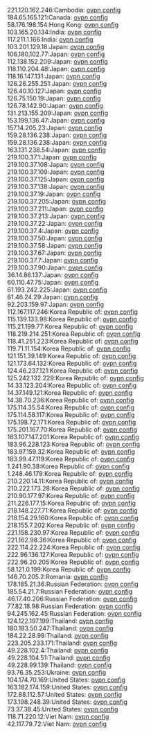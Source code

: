 221.120.162.246:Cambodia: [ovpn config](vpn/221_120_162_246.ovpn)  
184.65.165.121:Canada: [ovpn config](vpn/184_65_165_121.ovpn)  
58.176.198.154:Hong Kong: [ovpn config](vpn/58_176_198_154.ovpn)  
103.165.20.134:India: [ovpn config](vpn/103_165_20_134.ovpn)  
117.211.1.166:India: [ovpn config](vpn/117_211_1_166.ovpn)  
103.201.129.18:Japan: [ovpn config](vpn/103_201_129_18.ovpn)  
106.180.102.77:Japan: [ovpn config](vpn/106_180_102_77.ovpn)  
112.138.152.209:Japan: [ovpn config](vpn/112_138_152_209.ovpn)  
118.110.204.48:Japan: [ovpn config](vpn/118_110_204_48.ovpn)  
118.16.147.131:Japan: [ovpn config](vpn/118_16_147_131.ovpn)  
126.26.255.251:Japan: [ovpn config](vpn/126_26_255_251.ovpn)  
126.40.10.127:Japan: [ovpn config](vpn/126_40_10_127.ovpn)  
126.75.150.19:Japan: [ovpn config](vpn/126_75_150_19.ovpn)  
126.78.142.90:Japan: [ovpn config](vpn/126_78_142_90.ovpn)  
131.213.155.209:Japan: [ovpn config](vpn/131_213_155_209.ovpn)  
153.199.136.47:Japan: [ovpn config](vpn/153_199_136_47.ovpn)  
157.14.205.23:Japan: [ovpn config](vpn/157_14_205_23.ovpn)  
159.28.136.238:Japan: [ovpn config](vpn/159_28_136_238.ovpn)  
159.28.136.238:Japan: [ovpn config](vpn/159_28_136_238.ovpn)  
163.131.238.54:Japan: [ovpn config](vpn/163_131_238_54.ovpn)  
219.100.37.1:Japan: [ovpn config](vpn/219_100_37_1.ovpn)  
219.100.37.108:Japan: [ovpn config](vpn/219_100_37_108.ovpn)  
219.100.37.109:Japan: [ovpn config](vpn/219_100_37_109.ovpn)  
219.100.37.125:Japan: [ovpn config](vpn/219_100_37_125.ovpn)  
219.100.37.138:Japan: [ovpn config](vpn/219_100_37_138.ovpn)  
219.100.37.19:Japan: [ovpn config](vpn/219_100_37_19.ovpn)  
219.100.37.205:Japan: [ovpn config](vpn/219_100_37_205.ovpn)  
219.100.37.211:Japan: [ovpn config](vpn/219_100_37_211.ovpn)  
219.100.37.213:Japan: [ovpn config](vpn/219_100_37_213.ovpn)  
219.100.37.22:Japan: [ovpn config](vpn/219_100_37_22.ovpn)  
219.100.37.4:Japan: [ovpn config](vpn/219_100_37_4.ovpn)  
219.100.37.50:Japan: [ovpn config](vpn/219_100_37_50.ovpn)  
219.100.37.58:Japan: [ovpn config](vpn/219_100_37_58.ovpn)  
219.100.37.67:Japan: [ovpn config](vpn/219_100_37_67.ovpn)  
219.100.37.7:Japan: [ovpn config](vpn/219_100_37_7.ovpn)  
219.100.37.90:Japan: [ovpn config](vpn/219_100_37_90.ovpn)  
36.14.86.137:Japan: [ovpn config](vpn/36_14_86_137.ovpn)  
60.110.47.75:Japan: [ovpn config](vpn/60_110_47_75.ovpn)  
61.193.242.225:Japan: [ovpn config](vpn/61_193_242_225.ovpn)  
61.46.24.29:Japan: [ovpn config](vpn/61_46_24_29.ovpn)  
92.203.159.97:Japan: [ovpn config](vpn/92_203_159_97.ovpn)  
112.167.117.246:Korea Republic of: [ovpn config](vpn/112_167_117_246.ovpn)  
115.139.133.98:Korea Republic of: [ovpn config](vpn/115_139_133_98.ovpn)  
115.21.199.77:Korea Republic of: [ovpn config](vpn/115_21_199_77.ovpn)  
118.219.214.251:Korea Republic of: [ovpn config](vpn/118_219_214_251.ovpn)  
118.41.251.223:Korea Republic of: [ovpn config](vpn/118_41_251_223.ovpn)  
119.71.11.154:Korea Republic of: [ovpn config](vpn/119_71_11_154.ovpn)  
121.151.39.149:Korea Republic of: [ovpn config](vpn/121_151_39_149.ovpn)  
121.173.64.132:Korea Republic of: [ovpn config](vpn/121_173_64_132.ovpn)  
124.46.237.121:Korea Republic of: [ovpn config](vpn/124_46_237_121.ovpn)  
125.242.132.229:Korea Republic of: [ovpn config](vpn/125_242_132_229.ovpn)  
14.33.123.204:Korea Republic of: [ovpn config](vpn/14_33_123_204.ovpn)  
14.37.149.121:Korea Republic of: [ovpn config](vpn/14_37_149_121.ovpn)  
14.38.70.236:Korea Republic of: [ovpn config](vpn/14_38_70_236.ovpn)  
175.114.35.54:Korea Republic of: [ovpn config](vpn/175_114_35_54.ovpn)  
175.114.58.117:Korea Republic of: [ovpn config](vpn/175_114_58_117.ovpn)  
175.198.72.171:Korea Republic of: [ovpn config](vpn/175_198_72_171.ovpn)  
175.201.167.70:Korea Republic of: [ovpn config](vpn/175_201_167_70.ovpn)  
183.107.147.201:Korea Republic of: [ovpn config](vpn/183_107_147_201.ovpn)  
183.96.228.123:Korea Republic of: [ovpn config](vpn/183_96_228_123.ovpn)  
183.97.159.32:Korea Republic of: [ovpn config](vpn/183_97_159_32.ovpn)  
183.99.47.119:Korea Republic of: [ovpn config](vpn/183_99_47_119.ovpn)  
1.241.90.38:Korea Republic of: [ovpn config](vpn/1_241_90_38.ovpn)  
1.248.46.179:Korea Republic of: [ovpn config](vpn/1_248_46_179.ovpn)  
210.220.14.11:Korea Republic of: [ovpn config](vpn/210_220_14_11.ovpn)  
210.222.173.28:Korea Republic of: [ovpn config](vpn/210_222_173_28.ovpn)  
210.90.177.97:Korea Republic of: [ovpn config](vpn/210_90_177_97.ovpn)  
211.226.177.15:Korea Republic of: [ovpn config](vpn/211_226_177_15.ovpn)  
218.148.227.71:Korea Republic of: [ovpn config](vpn/218_148_227_71.ovpn)  
218.154.29.160:Korea Republic of: [ovpn config](vpn/218_154_29_160.ovpn)  
218.155.7.202:Korea Republic of: [ovpn config](vpn/218_155_7_202.ovpn)  
221.158.230.97:Korea Republic of: [ovpn config](vpn/221_158_230_97.ovpn)  
221.162.98.36:Korea Republic of: [ovpn config](vpn/221_162_98_36.ovpn)  
222.114.22.224:Korea Republic of: [ovpn config](vpn/222_114_22_224.ovpn)  
222.96.136.127:Korea Republic of: [ovpn config](vpn/222_96_136_127.ovpn)  
222.96.20.205:Korea Republic of: [ovpn config](vpn/222_96_20_205.ovpn)  
58.121.0.199:Korea Republic of: [ovpn config](vpn/58_121_0_199.ovpn)  
146.70.205.2:Romania: [ovpn config](vpn/146_70_205_2.ovpn)  
178.185.21.36:Russian Federation: [ovpn config](vpn/178_185_21_36.ovpn)  
185.54.21.7:Russian Federation: [ovpn config](vpn/185_54_21_7.ovpn)  
46.17.40.206:Russian Federation: [ovpn config](vpn/46_17_40_206.ovpn)  
77.82.18.98:Russian Federation: [ovpn config](vpn/77_82_18_98.ovpn)  
94.245.162.45:Russian Federation: [ovpn config](vpn/94_245_162_45.ovpn)  
124.122.197.199:Thailand: [ovpn config](vpn/124_122_197_199.ovpn)  
180.183.50.247:Thailand: [ovpn config](vpn/180_183_50_247.ovpn)  
184.22.28.99:Thailand: [ovpn config](vpn/184_22_28_99.ovpn)  
223.205.233.171:Thailand: [ovpn config](vpn/223_205_233_171.ovpn)  
49.228.102.4:Thailand: [ovpn config](vpn/49_228_102_4.ovpn)  
49.228.104.51:Thailand: [ovpn config](vpn/49_228_104_51.ovpn)  
49.228.99.139:Thailand: [ovpn config](vpn/49_228_99_139.ovpn)  
93.76.35.253:Ukraine: [ovpn config](vpn/93_76_35_253.ovpn)  
104.174.70.169:United States: [ovpn config](vpn/104_174_70_169.ovpn)  
163.182.174.159:United States: [ovpn config](vpn/163_182_174_159.ovpn)  
172.88.112.57:United States: [ovpn config](vpn/172_88_112_57.ovpn)  
173.198.248.39:United States: [ovpn config](vpn/173_198_248_39.ovpn)  
73.37.38.45:United States: [ovpn config](vpn/73_37_38_45.ovpn)  
118.71.220.12:Viet Nam: [ovpn config](vpn/118_71_220_12.ovpn)  
42.117.79.72:Viet Nam: [ovpn config](vpn/42_117_79_72.ovpn)  
